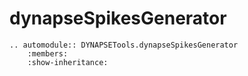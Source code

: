  # dynapseSpikesGenerator

```eval_rst
.. automodule:: DYNAPSETools.dynapseSpikesGenerator
    :members:
    :show-inheritance:
```
